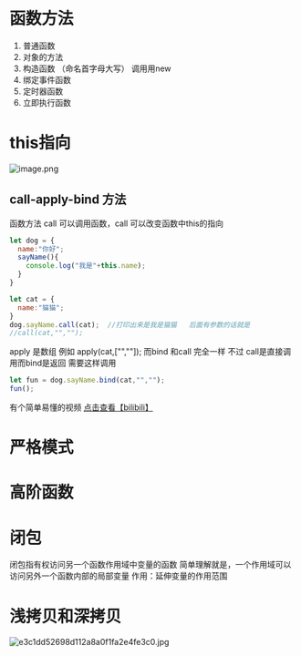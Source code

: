 # 函数方法
1. 普通函数
2. 对象的方法
3. 构造函数  （命名首字母大写）  调用用new
4. 绑定事件函数
5. 定时器函数
6. 立即执行函数
# this指向
![image.png](https://cdn.nlark.com/yuque/0/2023/png/33778458/1679757568912-7e1b05d4-73b0-4b04-a2f4-b9e0792c50e8.png#averageHue=%23e7eded&clientId=u327c9ec0-2a97-4&from=paste&height=377&id=u45e4ff5d&originHeight=481&originWidth=1383&originalType=binary&ratio=1.274999976158142&rotation=0&showTitle=false&size=182049&status=done&style=none&taskId=ufc293a96-6176-4441-bc32-2ed838068e3&title=&width=1084.7059026363952)
## call-apply-bind 方法
函数方法
call 可以调用函数，call 可以改变函数中this的指向
```javascript
let dog = {
  name:"你好";
  sayName(){
    console.log("我是"+this.name);
  }
}

let cat = {
  name:"猫猫";
}
dog.sayName.call(cat);  //打印出来是我是猫猫   后面有参数的话就是
//call(cat,"","");
```
apply 是数组  例如 apply(cat,["",""]);
而bind 和call 完全一样 不过 call是直接调用而bind是返回 需要这样调用
```javascript
let fun = dog.sayName.bind(cat,"","");
fun();
```
有个简单易懂的视频
[点击查看【bilibili】](https://player.bilibili.com/player.html?bvid=BV1Ug411F7fZ&autoplay=0)
# 严格模式
# 高阶函数
# 闭包
闭包指有权访问另一个函数作用域中变量的函数  简单理解就是，一个作用域可以访问另外一个函数内部的局部变量
作用：延伸变量的作用范围
# 浅拷贝和深拷贝
![e3c1dd52698d112a8a0f1fa2e4fe3c0.jpg](https://cdn.nlark.com/yuque/0/2023/jpeg/33778458/1679920883069-40b127bd-5071-4f82-a3ad-a97fafc8dbae.jpeg#averageHue=%23fdfdfc&clientId=u5821c962-99dc-4&from=paste&height=1224&id=u09c89ee1&originHeight=1561&originWidth=1616&originalType=binary&ratio=1.274999976158142&rotation=0&showTitle=false&size=380487&status=done&style=none&taskId=uc9e70757-e856-48cb-91f6-b736de7fbc1&title=&width=1267.4510040928524)
